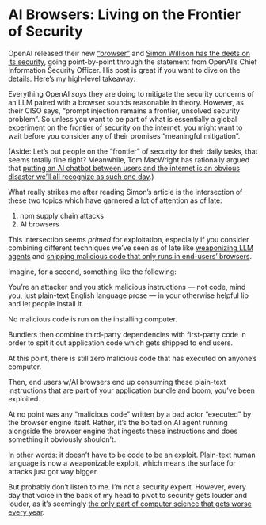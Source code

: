 # AI Browsers: Living on the Frontier of Security

OpenAI released their new [“browser”](https://notes.jim-nielsen.com/#2025-10-22T1238) and [Simon Willison has the deets on its security](https://simonwillison.net/2025/Oct/22/openai-ciso-on-atlas/), going point-by-point through the statement from OpenAI’s Chief Information Security Officer. His post is great if you want to dive on the details. Here’s my high-level takeaway:

Everything OpenAI _says_ they are doing to mitigate the security concerns of an LLM paired with a browser sounds reasonable in theory. However, as their CISO says, “prompt injection remains a frontier, unsolved security problem”. So unless you want to be part of what is essentially a global experiment on the frontier of security on the internet, you might want to wait before you consider any of their promises “meaningful mitigation”.

(Aside: Let’s put people on the “frontier” of security for their daily tasks, that seems totally fine right? Meanwhile, Tom MacWright has rationally argued that [putting an AI chatbot between users and the internet is an obvious disaster we’ll all recognize as such one day](https://macwright.com/2025/05/29/putting-an-untrusted-chat-layer-is-a-disaster).)

What really strikes me after reading Simon’s article is the intersection of these two topics which have garnered a lot of attention as of late:

1. npm supply chain attacks
2. AI browsers

This intersection seems _primed_ for exploitation, especially if you consider combining different techniques we’ve seen as of late like [weaponizing LLM agents](https://snyk.io/blog/weaponizing-ai-coding-agents-for-malware-in-the-nx-malicious-package/) and [shipping malicious code that only runs in end-users’ browsers](https://blog.jim-nielsen.com/2025/npm-risks/).

Imagine, for a second, something like the following:

You’re an attacker and you stick malicious instructions — not code, mind you, just plain-text English language prose — in your otherwise helpful lib and let people install it.

No malicious code is run on the installing computer.

Bundlers then combine third-party dependencies with first-party code in order to spit it out application code which gets shipped to end users.

At this point, there is still zero malicious code that has executed on anyone’s computer.

Then, end users w/AI browsers end up consuming these plain-text instructions that are part of your application bundle and boom, you’ve been exploited.

At no point was any “malicious code” written by a bad actor “executed” by the browser engine itself. Rather, it’s the bolted on AI agent running alongside the browser engine that ingests these instructions and does something it obviously shouldn’t.

In other words: it doesn’t have to be code to be an exploit. Plain-text human language is now a weaponizable exploit, which means the surface for attacks just got way bigger.

But probably don’t listen to me. I’m not a security expert. However, every day that voice in the back of my head to pivot to security gets louder and louder, as it’s seemingly [the only part of computer science that gets worse every year](https://notes.jim-nielsen.com/#2025-05-24T1337).
